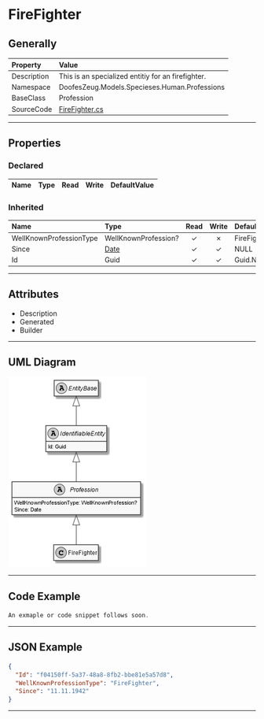 ﻿# FireFighter

## Generally

|Property|Value|
|:-|:-|
|Description|This is an specialized entitiy for an firefighter.|
|Namespace|DoofesZeug.Models.Specieses.Human.Professions|
|BaseClass|Profession|
|SourceCode|[FireFighter.cs](../../../../DoofesZeug.Library/Src/Models/Specieses/Human/Professions/FireFighter.cs)|

---

## Properties

### Declared

|Name|Type|Read|Write|DefaultValue|
|:---|:---|:--:|:---:|:-----------|

### Inherited

|Name|Type|Read|Write|DefaultValue|
|:---|:---|:--:|:---:|:-----------|
|WellKnownProfessionType|WellKnownProfession?|&#x2713;|&#x2717;|FireFighter|
|Since|[Date](../../Models/DoofesZeug.Models.DateAndTime/Date.md)|&#x2713;|&#x2713;|NULL|
|Id|Guid|&#x2713;|&#x2713;|Guid.NewGuid()|

---

## Attributes

- Description
- Generated
- Builder

---

## UML Diagram

![FireFighter.png](./FireFighter.png "FireFighter")

---

## Code Example

```cs
An exmaple or code snippet follows soon.
```

---

## JSON Example

```json
{
  "Id": "f04150ff-5a37-48a8-8fb2-bbe81e5a57d8",
  "WellKnownProfessionType": "FireFighter",
  "Since": "11.11.1942"
}
```

---

